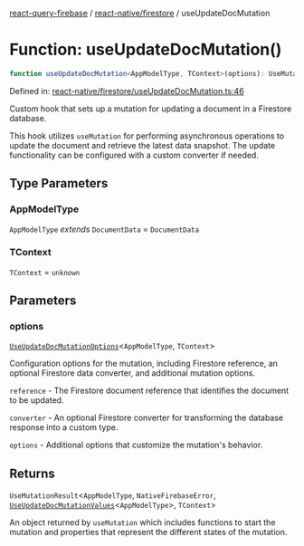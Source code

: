 [react-query-firebase](../../../modules.md) / [react-native/firestore](../index.md) / useUpdateDocMutation

# Function: useUpdateDocMutation()

```ts
function useUpdateDocMutation<AppModelType, TContext>(options): UseMutationResult<AppModelType, NativeFirebaseError, UseUpdateDocMutationValues<AppModelType>, TContext>
```

Defined in: [react-native/firestore/useUpdateDocMutation.ts:46](https://github.com/vpishuk/react-query-firebase/blob/09a15a5d938c4bdaa4fd86491bcf8ea41c16371f/react-native/firestore/useUpdateDocMutation.ts#L46)

Custom hook that sets up a mutation for updating a document in a Firestore database.

This hook utilizes `useMutation` for performing asynchronous operations to update the document
and retrieve the latest data snapshot. The update functionality can be configured with a custom
converter if needed.

## Type Parameters

### AppModelType

`AppModelType` *extends* `DocumentData` = `DocumentData`

### TContext

`TContext` = `unknown`

## Parameters

### options

[`UseUpdateDocMutationOptions`](../type-aliases/UseUpdateDocMutationOptions.md)\<`AppModelType`, `TContext`\>

Configuration options for the mutation,
including Firestore reference, an optional Firestore data converter, and additional mutation options.

`reference` - The Firestore document reference that identifies the document to be updated.

`converter` - An optional Firestore converter for transforming the database response into a custom type.

`options` - Additional options that customize the mutation's behavior.

## Returns

`UseMutationResult`\<`AppModelType`, `NativeFirebaseError`, [`UseUpdateDocMutationValues`](../type-aliases/UseUpdateDocMutationValues.md)\<`AppModelType`\>, `TContext`\>

An object returned by `useMutation`
which includes functions to start the mutation and properties that represent the different states of the mutation.
